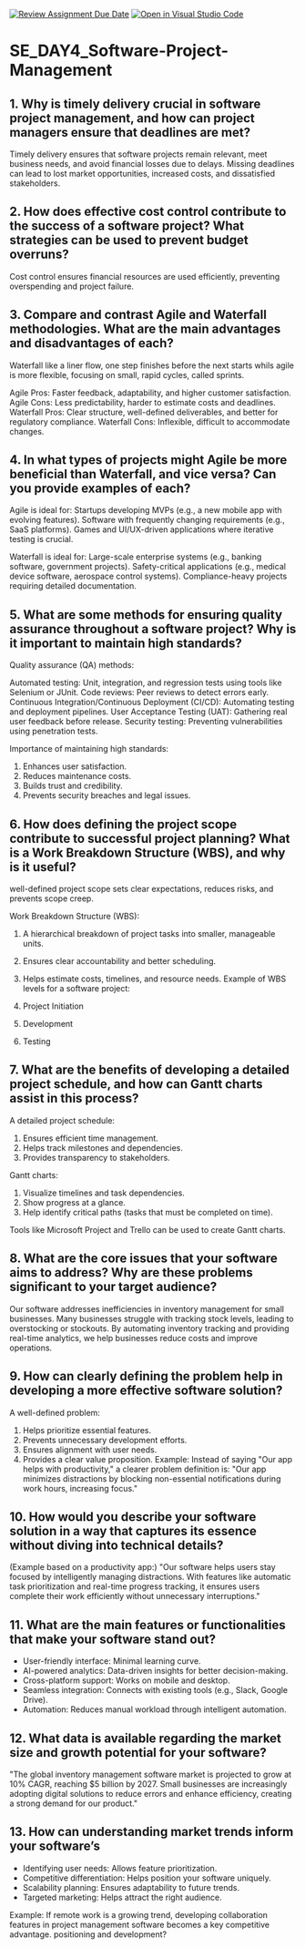 [![Review Assignment Due Date](https://classroom.github.com/assets/deadline-readme-button-22041afd0340ce965d47ae6ef1cefeee28c7c493a6346c4f15d667ab976d596c.svg)](https://classroom.github.com/a/9pw6JKcu)
[![Open in Visual Studio Code](https://classroom.github.com/assets/open-in-vscode-2e0aaae1b6195c2367325f4f02e2d04e9abb55f0b24a779b69b11b9e10269abc.svg)](https://classroom.github.com/online_ide?assignment_repo_id=18592542&assignment_repo_type=AssignmentRepo)
# SE_DAY4_Software-Project-Management
## 1. Why is timely delivery crucial in software project management, and how can project managers ensure that deadlines are met?
Timely delivery ensures that software projects remain relevant, meet business needs, and avoid financial losses due to delays. Missing deadlines can lead to lost market opportunities, increased costs, and dissatisfied stakeholders.

## 2. How does effective cost control contribute to the success of a software project? What strategies can be used to prevent budget overruns?
Cost control ensures financial resources are used efficiently, preventing overspending and project failure.

## 3. Compare and contrast Agile and Waterfall methodologies. What are the main advantages and disadvantages of each?
Waterfall like a liner flow, one step finishes before the next starts whils agile is more flexible, focusing on small, rapid cycles, called sprints.

Agile Pros: Faster feedback, adaptability, and higher customer satisfaction.
Agile Cons: Less predictability, harder to estimate costs and deadlines.
Waterfall Pros: Clear structure, well-defined deliverables, and better for regulatory compliance.
Waterfall Cons: Inflexible, difficult to accommodate changes.

## 4. In what types of projects might Agile be more beneficial than Waterfall, and vice versa? Can you provide examples of each?
Agile is ideal for:
Startups developing MVPs (e.g., a new mobile app with evolving features).
Software with frequently changing requirements (e.g., SaaS platforms).
Games and UI/UX-driven applications where iterative testing is crucial.

Waterfall is ideal for:
Large-scale enterprise systems (e.g., banking software, government projects).
Safety-critical applications (e.g., medical device software, aerospace control systems).
Compliance-heavy projects requiring detailed documentation.

## 5. What are some methods for ensuring quality assurance throughout a software project? Why is it important to maintain high standards?
Quality assurance (QA) methods:

  Automated testing: Unit, integration, and regression tests using tools       like Selenium or JUnit.
  Code reviews: Peer reviews to detect errors early.
  Continuous Integration/Continuous Deployment (CI/CD): Automating testing     and deployment pipelines.
  User Acceptance Testing (UAT): Gathering real user feedback before           release.
  Security testing: Preventing vulnerabilities using penetration tests.
  
Importance of maintaining high standards:
1. Enhances user satisfaction.
2. Reduces maintenance costs.
3. Builds trust and credibility.
4. Prevents security breaches and legal issues.
   
## 6. How does defining the project scope contribute to successful project planning? What is a Work Breakdown Structure (WBS), and why is it useful?
 well-defined project scope sets clear expectations, reduces risks, and prevents scope creep.

Work Breakdown Structure (WBS):

1. A hierarchical breakdown of project tasks into smaller, manageable units.
2. Ensures clear accountability and better scheduling.
3. Helps estimate costs, timelines, and resource needs.
Example of WBS levels for a software project:

1. Project Initiation
2. Development
3. Testing

## 7. What are the benefits of developing a detailed project schedule, and how can Gantt charts assist in this process?
A detailed project schedule:
1. Ensures efficient time management.
2. Helps track milestones and dependencies.
3. Provides transparency to stakeholders.

Gantt charts:
1. Visualize timelines and task dependencies.
2. Show progress at a glance.
3. Help identify critical paths (tasks that must be completed on time).

Tools like Microsoft Project and Trello can be used to create Gantt charts.

## 8. What are the core issues that your software aims to address? Why are these problems significant to your target audience?
Our software addresses inefficiencies in inventory management for small businesses. Many businesses struggle with tracking stock levels, leading to overstocking or stockouts. By automating inventory tracking and providing real-time analytics, we help businesses reduce costs and improve operations.

## 9. How can clearly defining the problem help in developing a more effective software solution?
A well-defined problem:
1. Helps prioritize essential features.
2. Prevents unnecessary development efforts.
3. Ensures alignment with user needs.
4. Provides a clear value proposition.
Example: Instead of saying "Our app helps with productivity," a clearer problem definition is: "Our app minimizes distractions by blocking non-essential notifications during work hours, increasing focus."

## 10. How would you describe your software solution in a way that captures its essence without diving into technical details?
(Example based on a productivity app:)
"Our software helps users stay focused by intelligently managing distractions. With features like automatic task prioritization and real-time progress tracking, it ensures users complete their work efficiently without unnecessary interruptions."

## 11. What are the main features or functionalities that make your software stand out?
- User-friendly interface: Minimal learning curve.
- AI-powered analytics: Data-driven insights for better decision-making.
- Cross-platform support: Works on mobile and desktop.
- Seamless integration: Connects with existing tools (e.g., Slack, Google Drive).
- Automation: Reduces manual workload through intelligent automation.

## 12. What data is available regarding the market size and growth potential for your software?
"The global inventory management software market is projected to grow at 10% CAGR, reaching $5 billion by 2027. Small businesses are increasingly adopting digital solutions to reduce errors and enhance efficiency, creating a strong demand for our product."

## 13. How can understanding market trends inform your software’s 
- Identifying user needs: Allows feature prioritization.
- Competitive differentiation: Helps position your software uniquely.
- Scalability planning: Ensures adaptability to future trends.
- Targeted marketing: Helps attract the right audience.

Example: If remote work is a growing trend, developing collaboration features in project management software becomes a key competitive advantage.
positioning and development?
